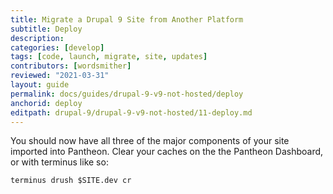 ```yaml
---
title: Migrate a Drupal 9 Site from Another Platform
subtitle: Deploy
description: 
categories: [develop]
tags: [code, launch, migrate, site, updates]
contributors: [wordsmither]
reviewed: "2021-03-31"
layout: guide
permalink: docs/guides/drupal-9-v9-not-hosted/deploy
anchorid: deploy
editpath: drupal-9/drupal-9-v9-not-hosted/11-deploy.md
---
```

You should now have all three of the major components of your site imported into Pantheon. Clear your caches on the the Pantheon Dashboard, or with terminus like so:

  ```bash{promptUser: user}
  terminus drush $SITE.dev cr
  ```

<Partial file="drupal-9/launch-using-launch.md" />